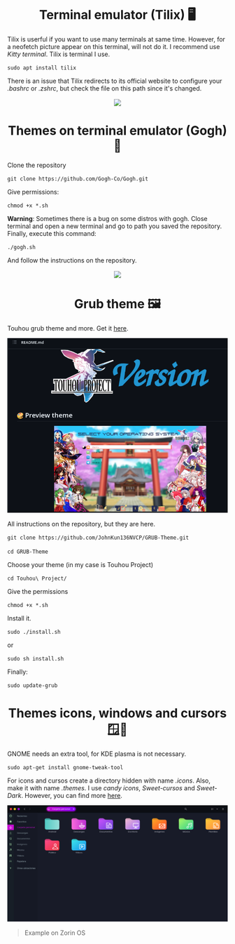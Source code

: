 <h1 align="center"> Terminal emulator (Tilix) 🖥️</h1>

Tilix is userful if you want to use many terminals at same time. However, for a neofetch picture appear on this terminal, will not do it. I recommend use *Kitty terminal*. Tilix is terminal I use.

    sudo apt install tilix

There is an issue that Tilix redirects to its official website to configure your *.bashrc* or *.zshrc*, but check the file on this path since it's changed.

<p align="center">
    <img src= "https://i.pinimg.com/originals/c1/16/12/c11612b4a8bc754d82e4025aab7dc11d.gif" align="center">
</p>


<h1 align="center"> Themes on terminal emulator (Gogh) 🎨</h1>
Clone the repository

    git clone https://github.com/Gogh-Co/Gogh.git

Give permissions:

    chmod +x *.sh

**Warning**: Sometimes there is a bug on some distros with gogh. Close terminal and open a new terminal and go to path you saved the repository. Finally, execute this command:
    
    ./gogh.sh

And follow the instructions on the repository.

<p align="center">
    <img src= "https://media.tenor.com/2c7diqh1oVIAAAAC/anime-computer.gif" align="center">
</p>


<h1 align="center"> Grub theme 🖼️</h1>

Touhou grub theme and more. Get it [here](https://github.com/JohnKun136NVCP/GRUB-Theme).

![](/img/grubtheme.png)

All instructions on the repository, but they are here.

    git clone https://github.com/JohnKun136NVCP/GRUB-Theme.git

    cd GRUB-Theme 
Choose your theme (in my case is Touhou Project)

    cd Touhou\ Project/ 

Give the permissions

    chmod +x *.sh

Install it.

    sudo ./install.sh

or

    sudo sh install.sh

Finally:

    sudo update-grub

<h1 align="center">Themes icons, windows and cursors 🪟🎨</h1>

GNOME needs an extra tool, for KDE plasma is not necessary.

    sudo apt-get install gnome-tweak-tool

For icons and cursos create a directory hidden with name *.icons*. Also, make it with name *.themes*. I use *candy icons*, *Sweet-cursos* and *Sweet-Dark*. However, you can find more [here](https://www.gnome-look.org/find?search=sweet).

![](/img/themes-sweet.png)

> Example on Zorin OS